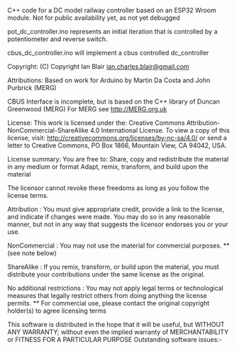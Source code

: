 C++ code for a DC model railway controller based on an ESP32 Wroom module. Not for public availability yet, as not yet debugged

pot_dc_controller.ino represents an initial iteration that is controlled by a potentiometer and reverse switch.

cbus_dc_controller.ino will implement a cbus controlled dc_controller

Copyright: (C) Copyright Ian Blair ian.charles.blair@gmail.com

Attributions: Based on work for Arduino by Martin Da Costa and John Purbrick (MERG)

CBUS Interface is incomplete, but is based on the C++ library of Duncan Greenwood (MERG) For MERG see http://MERG.org.uk

License: This work is licensed under the: Creative Commons Attribution-NonCommercial-ShareAlike 4.0 International License. To view a copy of this license, visit: http://creativecommons.org/licenses/by-nc-sa/4.0/ or send a letter to Creative Commons, PO Box 1866, Mountain View, CA 94042, USA.

License summary: You are free to: Share, copy and redistribute the material in any medium or format Adapt, remix, transform, and build upon the material

The licensor cannot revoke these freedoms as long as you follow the license terms.

Attribution : You must give appropriate credit, provide a link to the license,
              and indicate if changes were made. You may do so in any reasonable manner,
              but not in any way that suggests the licensor endorses you or your use.

NonCommercial : You may not use the material for commercial purposes. **(see note below)

ShareAlike : If you remix, transform, or build upon the material, you must distribute
             your contributions under the same license as the original.

No additional restrictions : You may not apply legal terms or technological measures that
                             legally restrict others from doing anything the license permits.
** For commercial use, please contact the original copyright holder(s) to agree licensing terms

This software is distributed in the hope that it will be useful, but WITHOUT ANY
WARRANTY; without even the implied warranty of MERCHANTABILITY or FITNESS FOR A PARTICULAR PURPOSE
Outstanding software issues:-

